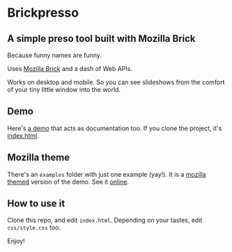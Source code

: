 # Brickpresso

## A simple preso tool built with Mozilla Brick

Because funny names are funny.

Uses [Mozilla Brick](https://github.com/mozilla/brick) and a dash of Web APIs.

Works on desktop and mobile. So you can see slideshows from the comfort of your tiny little window into the world.

## Demo

Here's [a demo](http://sole.github.io/brickpresso/) that acts as documentation too. If you clone the project, it's [index.html](https://github.com/sole/brickpresso/blob/master/index.html).

## Mozilla theme

There's an ````examples```` folder with just one example (yay!). It is a [mozilla themed](examples/mozilla) version of the demo. See it [online](http://sole.github.io/brickpresso/examples/mozilla/).

## How to use it

Clone this repo, and edit ````index.html````. Depending on your tastes, edit ````css/style.css```` too.

Enjoy!
